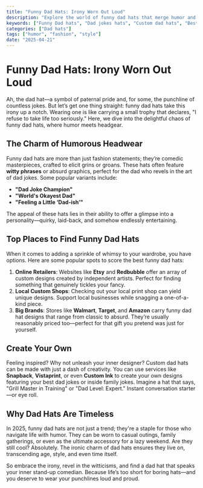 ```yaml
---
title: "Funny Dad Hats: Irony Worn Out Loud"
description: "Explore the world of funny dad hats that merge humor and style. Discover where to find the best options and how to create your own statements."
keywords: ["Funny Dad hats", "Dad jokes hats", "Custom dad hats", "Best dad hats"]
categories: ["Dad hats"]
tags: ["humor", "fashion", "style"]
date: "2025-04-21"
---
```


# Funny Dad Hats: Irony Worn Out Loud

Ah, the dad hat—a symbol of paternal pride and, for some, the punchline of countless jokes. But let’s get one thing straight: funny dad hats take this irony up a notch. Wearing one is like carrying a small trophy that declares, "I refuse to take life too seriously." Here, we dive into the delightful chaos of funny dad hats, where humor meets headgear.

## The Charm of Humorous Headwear

Funny dad hats are more than just fashion statements; they’re comedic masterpieces, crafted to elicit grins or groans. These hats often feature **witty phrases** or absurd graphics, perfect for the dad who revels in the art of dad jokes. Some popular variants include:

- **"Dad Joke Champion"** 
- **"World's Okayest Dad"** 
- **"Feeling a Little ‘Dad-ish’"** 

The appeal of these hats lies in their ability to offer a glimpse into a personality—quirky, laid-back, and somehow endlessly entertaining.

## Top Places to Find Funny Dad Hats

When it comes to adding a sprinkle of whimsy to your wardrobe, you have options. Here are some popular spots to score the best funny dad hats:

1. **Online Retailers**: Websites like **Etsy** and **Redbubble** offer an array of custom designs created by independent artists. Perfect for finding something that genuinely tickles your fancy.
2. **Local Custom Shops**: Checking out your local print shop can yield unique designs. Support local businesses while snagging a one-of-a-kind piece.
3. **Big Brands**: Stores like **Walmart**, **Target**, and **Amazon** carry funny dad hat designs that range from classic to absurd. They’re usually reasonably priced too—perfect for that gift you pretend was just for yourself.

## Create Your Own

Feeling inspired? Why not unleash your inner designer? Custom dad hats can be made with just a dash of creativity. You can use services like **Snapback**, **Vistaprint**, or even **Custom Ink** to create your own designs featuring your best dad jokes or inside family jokes. Imagine a hat that says, "Grill Master in Training" or "Dad Level: Expert." Instant conversation starter—or eye roll. 

## Why Dad Hats Are Timeless

In 2025, funny dad hats are not just a trend; they're a staple for those who navigate life with humor. They can be worn to casual outings, family gatherings, or even as the ultimate accessory for a lazy weekend. Are they still cool? Absolutely. The ironic charm of dad hats ensures they live on, transcending age, style, and even time itself. 

So embrace the irony, revel in the witticisms, and find a dad hat that speaks your inner stand-up comedian. Because life’s too short for boring hats—and you deserve to wear your punchlines loud and proud.